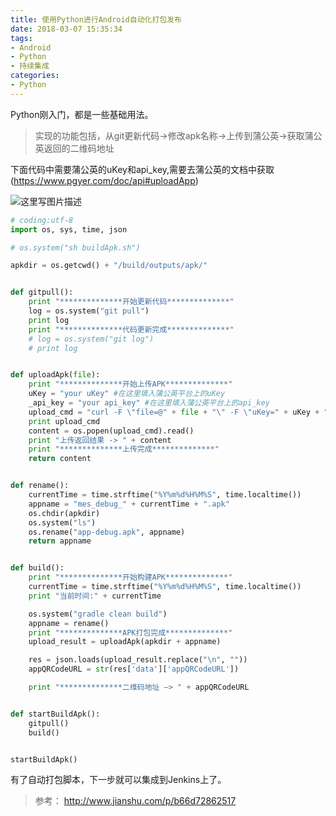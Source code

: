 ```yaml
---
title: 使用Python进行Android自动化打包发布
date: 2018-03-07 15:35:34
tags:
- Android
- Python
- 持续集成
categories:
- Python
---
```

Python刚入门，都是一些基础用法。

> 实现的功能包括，从git更新代码->修改apk名称->上传到蒲公英->获取蒲公英返回的二维码地址

下面代码中需要蒲公英的uKey和api_key,需要去蒲公英的文档中获取(https://www.pgyer.com/doc/api#uploadApp)
<!--more-->
![这里写图片描述](http://img.blog.csdn.net/20171106084959732?watermark/2/text/aHR0cDovL2Jsb2cuY3Nkbi5uZXQvdTAxMTUxMTkyMQ==/font/5a6L5L2T/fontsize/400/fill/I0JBQkFCMA==/dissolve/70/gravity/SouthEast)

```python
# coding:utf-8
import os, sys, time, json

# os.system("sh buildApk.sh")

apkdir = os.getcwd() + "/build/outputs/apk/"


def gitpull():
    print "**************开始更新代码**************"
    log = os.system("git pull")
    print log
    print "**************代码更新完成**************"
    # log = os.system("git log")
    # print log


def uploadApk(file):
    print "**************开始上传APK**************"
    uKey = "your uKey" #在这里填入蒲公英平台上的uKey
    _api_key = "your api_key" #在这里填入蒲公英平台上的api_key
    upload_cmd = "curl -F \"file=@" + file + "\" -F \"uKey=" + uKey + "\" -F \"_api_key=" + _api_key + "\" https://qiniu-storage.pgyer.com/apiv1/app/upload"
    print upload_cmd
    content = os.popen(upload_cmd).read()
    print "上传返回结果 -> " + content
    print "**************上传完成**************"
    return content


def rename():
    currentTime = time.strftime("%Y%m%d%H%M%S", time.localtime())
    appname = "mes_debug_" + currentTime + ".apk"
    os.chdir(apkdir)
    os.system("ls")
    os.rename("app-debug.apk", appname)
    return appname


def build():
    print "**************开始构建APK**************"
    currentTime = time.strftime("%Y%m%d%H%M%S", time.localtime())
    print "当前时间:" + currentTime

    os.system("gradle clean build")
    appname = rename()
    print "**************APK打包完成**************"
    upload_result = uploadApk(apkdir + appname)

    res = json.loads(upload_result.replace("\n", ""))
    appQRCodeURL = str(res['data']['appQRCodeURL'])

    print "**************二维码地址 —> " + appQRCodeURL


def startBuildApk():
    gitpull()
    build()


startBuildApk()

```
有了自动打包脚本，下一步就可以集成到Jenkins上了。

> 参考：
> http://www.jianshu.com/p/b66d72862517
